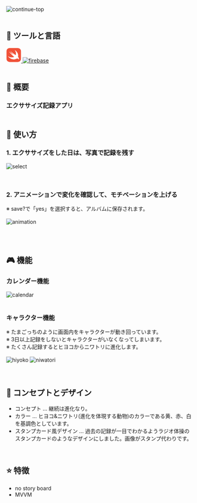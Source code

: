 ![continue-top](https://user-images.githubusercontent.com/98724087/153704237-79dbb7c6-cf55-4ba3-9303-1a6b657219fb.png)<br><br>

## 🔧 ツールと言語
<a href="https://developer.apple.com/swift/" target="_blank" rel="noreferrer"> <img src="https://raw.githubusercontent.com/devicons/devicon/master/icons/swift/swift-original.svg" alt="swift" width="40" height="40"/> </a>
<a href="https://firebase.google.com/" target="_blank" rel="noreferrer"> <img src="https://www.vectorlogo.zone/logos/firebase/firebase-icon.svg" alt="firebase" width="40" height="40"/> </a>
<br><br>

## 💬 概要
### エクササイズ記録アプリ<br><br>

## 📃 使い方
### 1. エクササイズをした日は、写真で記録を残す<br>
![select](https://user-images.githubusercontent.com/98724087/155554088-0d4712d0-ba49-4e17-94a1-147e38d56169.gif)

<br>

### 2. アニメーションで変化を確認して、モチベーションを上げる
※ save?で「yes」を選択すると、アルバムに保存されます。<br><br>
![animation](https://user-images.githubusercontent.com/98724087/155554064-093080b9-2e36-4e6d-b468-424e54736639.gif)

<br><br>

## 🎮 機能
### カレンダー機能<br>
![calendar](https://user-images.githubusercontent.com/98724087/155554083-2cfc8ff1-8607-471e-a9e0-33ce895cfc2c.gif)<br><br>
### キャラクター機能<br>
※  たまごっちのように画面内をキャラクターが動き回っています。<br>
※  3日以上記録をしないとキャラクターがいなくなってしまいます。<br>
※  たくさん記録するとヒヨコからニワトリに進化します。<br><br>
![hiyoko](https://user-images.githubusercontent.com/98724087/155550819-5d4793f4-d9d4-499a-8050-f2fe7804772a.gif)
![niwatori](https://user-images.githubusercontent.com/98724087/155550860-a6923592-ef0d-4e6b-8082-1b7fe18ea4e3.gif)<br><br>
<br>

## 🎨  コンセプトとデザイン
- コンセプト ... 継続は進化なり。
- カラー ... ヒヨコ&ニワトリ(進化を体現する動物)のカラーである黄、赤、白を基調色としています。
- スタンプカード風デザイン ... 過去の記録が一目でわかるようラジオ体操のスタンプカードのようなデザインにしました。画像がスタンプ代わりです。

<br>

## ⭐️  特徴
- no story board
- MVVM

